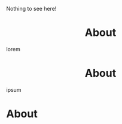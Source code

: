 Nothing to see here!

# <center>About</center>

lorem

<div align="center">

# About
</div>

ipsum

<p  align="center">

# About
</p>
